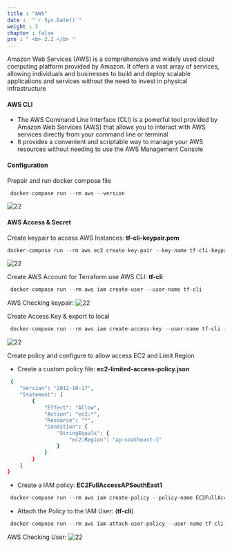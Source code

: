 ```yaml
---
title : "AWS"
date :  "`r Sys.Date()`" 
weight : 2
chapter : false
pre : " <b> 2.2 </b> "
---
```


Amazon Web Services (AWS) is a comprehensive and widely used cloud computing platform provided by Amazon. It offers a vast array of services, allowing individuals and businesses to build and deploy scalable applications and services without the need to invest in physical infrastructure

#### AWS CLI 
-   The AWS Command Line Interface (CLI) is a powerful tool provided by Amazon Web Services (AWS) that allows you to interact with AWS services directly from your command line or terminal
-   It provides a convenient and scriptable way to manage your AWS resources without needing to use the AWS Management Console

#### Configuration
Prepair and run docker compose file
```js
 docker-compose run --rm aws --version 
```
![22](/aws-ws/images/2-prepair/2.2-aws/1.png?featherlight=false&width=90pc)

#### AWS Access & Secret
Create keypair to access AWS Instances: **tf-cli-keypair.pem**
```js
docker-compose run --rm aws ec2 create-key-pair --key-name tf-cli-keypair --query 'KeyMaterial' --output text > tf-cli-keypair.pem
```
![22](/aws-ws/images/2-prepair/2.2-aws/5.png)

Create AWS Account for Terraform use AWS CLI: **tf-cli**
```js
 docker-compose run --rm aws iam create-user --user-name tf-cli
```
AWS Checking keypair:
![22](/aws-ws/images/2-prepair/2.2-aws/2.png)

Create Access Key & export to local
```js
 docker-compose run --rm aws iam create-access-key --user-name tf-cli > tf_cli-access_key.json
```
![22](/aws-ws/images/2-prepair/2.2-aws/3.png)

Create policy and configure to allow access EC2 and Limit Region 
  - Create a custom policy file: **ec2-limited-access-policy.json**
            
```sh 
 {
    "Version": "2012-10-17",
    "Statement": [
        {
            "Effect": "Allow",
            "Action": "ec2:*",
            "Resource": "*",
            "Condition": {
                "StringEquals": {
                    "ec2:Region": "ap-southeast-1"
                }
            }
        }
    ]
}
```
 - Create a IAM policy: **EC2FullAccessAPSouthEast1**

```js
 docker-compose run --rm aws iam create-policy --policy-name EC2FullAccessAPSouthEast1 --policy-document file://ec2-limited-access-policy.json
```
 - Attach the Policy to the IAM User: (**tf-cli**)

```js
 docker-compose run --rm aws iam attach-user-policy --user-name tf-cli --policy-arn arn:aws:iam::637423373411:policy/EC2FullAccessAPSouthEast1
```

AWS Checking User:
![22](/aws-ws/images/2-prepair/2.2-aws/4.png?featherlight=false&width=90pc)